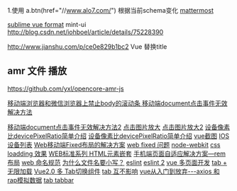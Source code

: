 1.使用 a.btn(href="//www.alo7.com/") 根据当前schema变化
[mattermost](https://github.com/mattermost/desktop/releases)

[sublime vue format](https://github.com/luozhihua/sublime-vue-formatter)
mint-ui 
http://blog.csdn.net/iohboel/article/details/75228390

http://www.jianshu.com/p/ce0e829b1bc2 Vue 替换title

## amr 文件 播放
https://github.com/yxl/opencore-amr-js

[移动端浏览器和微信浏览器上禁止body的滚动条
](http://www.cnblogs.com/EasonJim/p/6203296.html)
[移动端document点击事件无效解决方法](https://www.w3cways.com/1937.html)

[移动端document点击事件无效解决方法2](http://www.shejicool.com/js/other/629.html)
[点击图片放大](https://segmentfault.com/q/1010000007385226/a-1020000007389135)
[点击图片放大2](http://www.111cn.net/wy/144928.htm)
[设备像素比devicePixelRatio简单介绍](http://www.zhangxinxu.com/wordpress/2012/08/window-devicepixelratio/)
[设备像素比devicePixelRatio简单介绍](http://blog.csdn.net/huanmeng122/article/details/47861693)
[vue截图](http://xyxiao.cn/vue-cropper/example/)
[IOS设备列表](https://zh.wikipedia.org/wiki/IOS%E8%AE%BE%E5%A4%87%E5%88%97%E8%A1%A8)
[Web移动端Fixed布局的解决方案](http://efe.baidu.com/blog/mobile-fixed-layout/)
[web fixed 问题](http://www.zhangyunling.com/684.html)
[node-webkit](http://www.cnblogs.com/xuanhun/p/3670906.html)
[css loadding 效果](http://www.jianshu.com/p/6ac3e3e12d61)
[WEB标准系列 HTML元素嵌套](http://www.it165.net/design/html/201306/2104.html)
[手机端页面自适应解决方案—rem布局](http://www.jianshu.com/p/985d26b40199)
[web 命名规范](https://segmentfault.com/a/1190000009935766)
[为什么文件名要小写？](http://www.ruanyifeng.com/blog/2017/02/filename-should-be-lowercase.html)
[eslint](https://www.cnblogs.com/hahazexia/p/6393212.html)
[eslint 2](http://blog.csdn.net/violetjack0808/article/details/72620859)
[vue 多页面开发](http://blog.csdn.net/Tank_in_the_street/article/details/73732801)
[tab + 无限加载](http://www.sucaihuo.com/js/1940.html)
[Vue2.0 多 Tab切换组件](http://blog.csdn.net/qq_16559905/article/details/73496926)
[tab 互不影响](https://segmentfault.com/q/1010000011557565/)
[vue从入门到放弃---axios 和 rap模拟数据](http://blog.csdn.net/flower46273736/article/details/73468645)
[tab tabbar](http://blog.csdn.net/Lucky_LXG/article/details/67634128)

